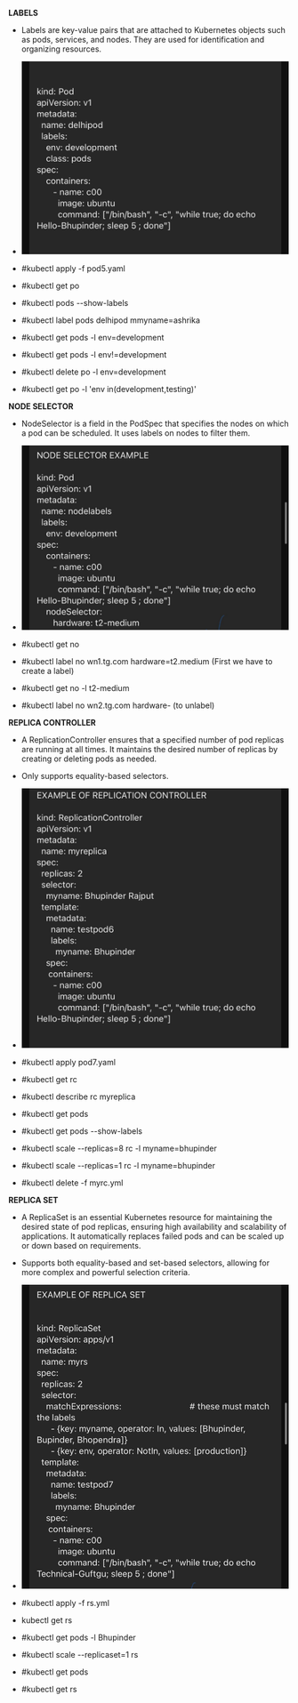 **LABELS**

- Labels are key-value pairs that are attached to Kubernetes objects such as pods, services, and nodes. They are used for identification and organizing resources.


- ![](../images/label.jpg)


- #kubectl apply -f pod5.yaml
- #kubectl get po 

- #kubectl pods --show-labels

- #kubectl label pods delhipod mmyname=ashrika

- #kubectl get pods -l env=development

- #kubectl get pods -l env!=development

- #kubectl delete po -l env=development

- #kubectl get po -l 'env in(development,testing)'


**NODE SELECTOR**

- NodeSelector is a field in the PodSpec that specifies the nodes on which a pod can be scheduled. It uses labels on nodes to filter them.

- ![](../images/node-selector.jpg)



- #kubectl get no 
- #kubectl label no wn1.tg.com hardware=t2.medium  (First we have to create a label)

- #kubectl get no -l t2-medium

- #kubectl label no wn2.tg.com hardware-  (to unlabel)




**REPLICA CONTROLLER**

- A ReplicationController ensures that a specified number of pod replicas are running at all times. It maintains the desired number of replicas by creating or deleting pods as needed.

-  Only supports equality-based selectors.

- ![](../images/rc.jpg)



- #kubectl apply pod7.yaml

- #kubectl get rc

- #kubectl describe rc myreplica
- #kubectl get pods 
- #kubectl get pods --show-labels

- #kubectl scale --replicas=8 rc -l myname=bhupinder
- #kubectl scale --replicas=1 rc -l myname=bhupinder

- #kubectl delete -f myrc.yml


**REPLICA SET**

- A ReplicaSet is an essential Kubernetes resource for maintaining the desired state of pod replicas, ensuring high availability and scalability of applications. It automatically replaces failed pods and can be scaled up or down based on requirements.

-  Supports both equality-based and set-based selectors, allowing for more complex and powerful selection criteria.

- ![](../images/rs.jpg)



- #kubectl apply -f rs.yml

- kubectl get rs

- #kubectl get pods -l Bhupinder

- #kubectl scale --replicaset=1 rs 

- #kubectl get pods 

- #kubectl get rs 
